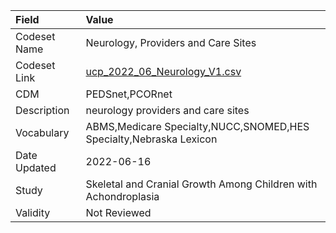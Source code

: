 |Field        |Value                                                              |
|:------------|:------------------------------------------------------------------|
|Codeset Name |Neurology, Providers and Care Sites                                |
|Codeset Link |[ucp_2022_06_Neurology_V1.csv](https://github.com/PEDSnet/Variable-Dictionary/blob/main/visits/ucp_2022_06_Neurology_V1.csv.csv)|
|CDM          |PEDSnet,PCORnet                                                    |
|Description  |neurology providers and care sites                                 |
|Vocabulary   |ABMS,Medicare Specialty,NUCC,SNOMED,HES Specialty,Nebraska Lexicon |
|Date Updated |2022-06-16                                                         |
|Study        |Skeletal and Cranial Growth Among Children with Achondroplasia     |
|Validity     |Not Reviewed                                                       |
